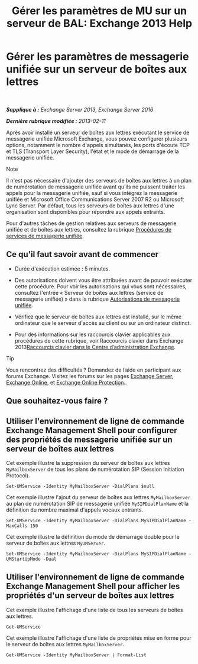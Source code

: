 ﻿---
title: 'Gérer les paramètres de MU sur un serveur de BAL: Exchange 2013 Help'
TOCTitle: Gérer les paramètres de messagerie unifiée sur un serveur de boîtes aux lettres
ms:assetid: 6df4853d-21d2-473f-b0ca-ebc996d8794a
ms:mtpsurl: https://technet.microsoft.com/fr-fr/library/Aa998815(v=EXCHG.150)
ms:contentKeyID: 50555407
ms.date: 05/23/2018
mtps_version: v=EXCHG.150
f1_keywords:
- Microsoft.Exchange.Management.SnapIn.Esm.Servers.UnifiedMessaging.UMServerPropertiesPropertyPage
ms.translationtype: MT
---

# Gérer les paramètres de messagerie unifiée sur un serveur de boîtes aux lettres

 

_**Sapplique à :** Exchange Server 2013, Exchange Server 2016_

_**Dernière rubrique modifiée :** 2013-02-11_

Après avoir installé un serveur de boîtes aux lettres exécutant le service de messagerie unifiée Microsoft Exchange, vous pouvez configurer plusieurs options, notamment le nombre d'appels simultanés, les ports d'écoute TCP et TLS (Transport Layer Security), l'état et le mode de démarrage de la messagerie unifiée.

> [!NOTE]
> Il n'est pas nécessaire d'ajouter des serveurs de boîtes aux lettres à un plan de numérotation de messagerie unifiée avant qu'ils ne puissent traiter les appels pour la messagerie unifiée, sauf si vous intégrez la messagerie unifiée et Microsoft Office Communications Server 2007 R2 ou Microsoft Lync Server. Par défaut, tous les serveurs de boîtes aux lettres d'une organisation sont disponibles pour répondre aux appels entrants.


Pour d'autres tâches de gestion relatives aux serveurs de messagerie unifiée et de boîtes aux lettres, consultez la rubrique [Procédures de services de messagerie unifiée](um-services-procedures-exchange-2013-help.md).

## Ce qu'il faut savoir avant de commencer

  - Durée d'exécution estimée : 5 minutes.

  - Des autorisations doivent vous être attribuées avant de pouvoir exécuter cette procédure. Pour voir les autorisations qui vous sont nécessaires, consultez l'entrée « Serveur de boîtes aux lettres (service de messagerie unifiée) » dans la rubrique [Autorisations de messagerie unifiée](unified-messaging-permissions-exchange-2013-help.md).

  - Vérifiez que le serveur de boîtes aux lettres est installé, sur le même ordinateur que le serveur d'accès au client ou sur un ordinateur distinct.

  - Pour des informations sur les raccourcis clavier applicables aux procédures de cette rubrique, voir Raccourcis clavier dans Exchange 2013[Raccourcis clavier dans le Centre d’administration Exchange](keyboard-shortcuts-in-the-exchange-admin-center-exchange-online-protection-help.md).

> [!TIP]
> Vous rencontrez des difficultés ? Demandez de l’aide en participant aux forums Exchange. Visitez les forums sur les pages <a href="https://go.microsoft.com/fwlink/p/?linkid=60612">Exchange Server</a>, <a href="https://go.microsoft.com/fwlink/p/?linkid=267542">Exchange Online</a>, et <a href="https://go.microsoft.com/fwlink/p/?linkid=285351">Exchange Online Protection</a>..


## Que souhaitez-vous faire ?

## Utiliser l'environnement de ligne de commande Exchange Management Shell pour configurer des propriétés de messagerie unifiée sur un serveur de boîtes aux lettres

Cet exemple illustre la suppression du serveur de boîtes aux lettres `MyMailboxServer` de tous les plans de numérotation SIP (Session Initiation Protocol).

    Set-UMService -Identity MyMailboxServer -DialPlans $null

Cet exemple illustre l'ajout du serveur de boîtes aux lettres `MyMailboxServer` au plan de numérotation SIP de messagerie unifiée `MySIPDialPlanName` et la définition du nombre maximal d'appels vocaux entrants.

    Set-UMService -Identity MyMailboxServer -DialPlans MySIPDialPlanName -MaxCalls 150 

Cet exemple illustre la définition du mode de démarrage double pour le serveur de boîtes aux lettres `MyUMServer`.

    Set-UMService -Identity MyMailboxServer -DialPlans MySIPDialPlanName -UMStartUpMode -Dual 

## Utiliser l'environnement de ligne de commande Exchange Management Shell pour afficher les propriétés d'un serveur de boîtes aux lettres

Cet exemple illustre l'affichage d'une liste de tous les serveurs de boîtes aux lettres.

    Get-UMService

Cet exemple illustre l'affichage d'une liste de propriétés mise en forme pour le serveur de boîtes aux lettres `MyMailboxServer`.

    Get-UMService -Identity MyMailboxServer | Format-List

